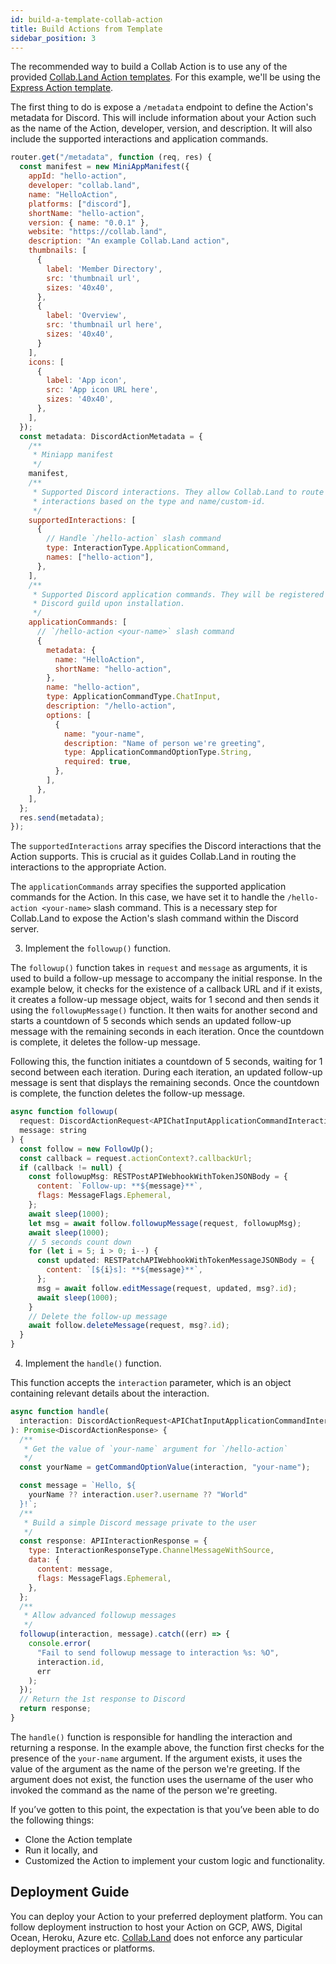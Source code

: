 ```yaml
---
id: build-a-template-collab-action
title: Build Actions from Template
sidebar_position: 3
---
```


The recommended way to build a Collab Action is to use any of the provided [Collab.Land Action templates](/docs/upstream-integrations/collab-actions/getting-started-with-collab-actions#collabland-action-templates). For this example, we'll be using the [Express Action template](https://github.com/abridged/collabland-action-express).

The first thing to do is expose a `/metadata` endpoint to define the Action's metadata for Discord. This will include information about your Action such as the name of the Action, developer, version, and description. It will also include the supported interactions and application commands.

```jsx
router.get("/metadata", function (req, res) {
  const manifest = new MiniAppManifest({
    appId: "hello-action",
    developer: "collab.land",
    name: "HelloAction",
    platforms: ["discord"],
    shortName: "hello-action",
    version: { name: "0.0.1" },
    website: "https://collab.land",
    description: "An example Collab.Land action",
    thumbnails: [
      {
        label: 'Member Directory',
        src: 'thumbnail url',
        sizes: '40x40',
      },
      {
        label: 'Overview',
        src: 'thumbnail url here',
        sizes: '40x40',
      }
    ],
    icons: [
      {
        label: 'App icon',
        src: 'App icon URL here',
        sizes: '40x40',
      },
    ],
  });
  const metadata: DiscordActionMetadata = {
    /**
     * Miniapp manifest
     */
    manifest,
    /**
     * Supported Discord interactions. They allow Collab.Land to route Discord
     * interactions based on the type and name/custom-id.
     */
    supportedInteractions: [
      {
        // Handle `/hello-action` slash command
        type: InteractionType.ApplicationCommand,
        names: ["hello-action"],
      },
    ],
    /**
     * Supported Discord application commands. They will be registered to a
     * Discord guild upon installation.
     */
    applicationCommands: [
      // `/hello-action <your-name>` slash command
      {
        metadata: {
          name: "HelloAction",
          shortName: "hello-action",
        },
        name: "hello-action",
        type: ApplicationCommandType.ChatInput,
        description: "/hello-action",
        options: [
          {
            name: "your-name",
            description: "Name of person we're greeting",
            type: ApplicationCommandOptionType.String,
            required: true,
          },
        ],
      },
    ],
  };
  res.send(metadata);
});
```

The `supportedInteractions` array specifies the Discord interactions that the Action supports. This is crucial as it guides Collab.Land in routing the interactions to the appropriate Action.

The `applicationCommands` array specifies the supported application commands for the Action. In this case, we have set it to handle the `/hello-action <your-name>` slash command. This is a necessary step for Collab.Land to expose the Action's slash command within the Discord server.

3. Implement the `followup()` function.

The `followup()` function takes in `request` and `message` as arguments, it is used to build a follow-up message to accompany the initial response. In the example below, it checks for the existence of a callback URL and if it exists, it creates a follow-up message object, waits for 1 second and then sends it using the `followupMessage()` function. It then waits for another second and starts a countdown of 5 seconds which sends an updated follow-up message with the remaining seconds in each iteration. Once the countdown is complete, it deletes the follow-up message.

Following this, the function initiates a countdown of 5 seconds, waiting for 1 second between each iteration. During each iteration, an updated follow-up message is sent that displays the remaining seconds. Once the countdown is complete, the function deletes the follow-up message.

```jsx
async function followup(
  request: DiscordActionRequest<APIChatInputApplicationCommandInteraction>,
  message: string
) {
  const follow = new FollowUp();
  const callback = request.actionContext?.callbackUrl;
  if (callback != null) {
    const followupMsg: RESTPostAPIWebhookWithTokenJSONBody = {
      content: `Follow-up: **${message}**`,
      flags: MessageFlags.Ephemeral,
    };
    await sleep(1000);
    let msg = await follow.followupMessage(request, followupMsg);
    await sleep(1000);
    // 5 seconds count down
    for (let i = 5; i > 0; i--) {
      const updated: RESTPatchAPIWebhookWithTokenMessageJSONBody = {
        content: `[${i}s]: **${message}**`,
      };
      msg = await follow.editMessage(request, updated, msg?.id);
      await sleep(1000);
    }
    // Delete the follow-up message
    await follow.deleteMessage(request, msg?.id);
  }
}
```

4. Implement the `handle()` function.

This function accepts the `interaction` parameter, which is an object containing relevant details about the interaction.

```jsx
async function handle(
  interaction: DiscordActionRequest<APIChatInputApplicationCommandInteraction>
): Promise<DiscordActionResponse> {
  /**
   * Get the value of `your-name` argument for `/hello-action`
   */
  const yourName = getCommandOptionValue(interaction, "your-name");

  const message = `Hello, ${
    yourName ?? interaction.user?.username ?? "World"
  }!`;
  /**
   * Build a simple Discord message private to the user
   */
  const response: APIInteractionResponse = {
    type: InteractionResponseType.ChannelMessageWithSource,
    data: {
      content: message,
      flags: MessageFlags.Ephemeral,
    },
  };
  /**
   * Allow advanced followup messages
   */
  followup(interaction, message).catch((err) => {
    console.error(
      "Fail to send followup message to interaction %s: %O",
      interaction.id,
      err
    );
  });
  // Return the 1st response to Discord
  return response;
}
```

The `handle()` function is responsible for handling the interaction and returning a response. In the example above, the function first checks for the presence of the `your-name` argument. If the argument exists, it uses the value of the argument as the name of the person we're greeting. If the argument does not exist, the function uses the username of the user who invoked the command as the name of the person we're greeting.

If you’ve gotten to this point, the expectation is that you’ve been able to do the following things:

- Clone the Action template
- Run it locally, and
- Customized the Action to implement your custom logic and functionality.

## Deployment Guide

You can deploy your Action to your preferred deployment platform. You can follow deployment instruction to host your Action on GCP, AWS, Digital Ocean, Heroku, Azure etc. [Collab.Land](https://Collab.Land) does not enforce any particular deployment practices or platforms.

